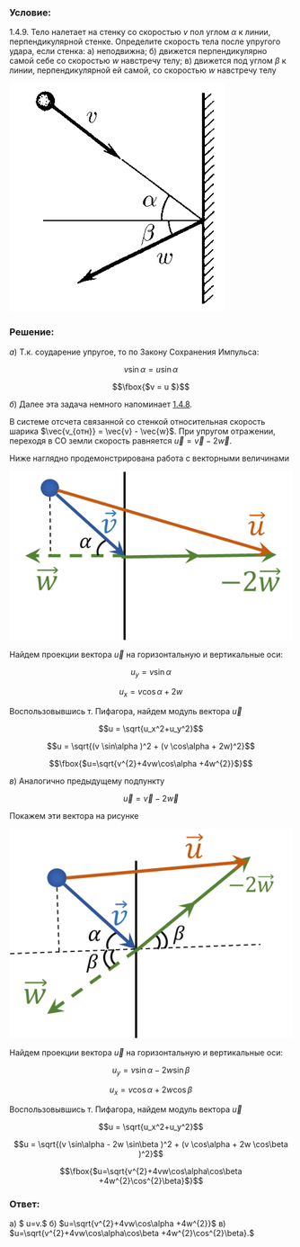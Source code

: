 ###  Условие: 

$1.4.9.$ Тело налетает на стенку со скоростью $v$ пол углом $\alpha$ к линии, перпендикулярной стенке. Определите скорость тела после упругого удара, если стенка: 
а) неподвижна; 
б) движется перпендикулярно самой себе со скоростью $w$ навстречу телу; 
в) движется под углом $\beta$ к линии, перпендикулярной ей самой, со скоростью $w$ навстречу телу

![ К задаче 1.4.9 |384x407, 26%](../../img/1.4.9/statement.png)

###  Решение: 

$а)$ Т.к. соударение упругое, то по Закону Сохранения Импульса:

$$v \sin\alpha = u \sin\alpha$$

$$\fbox{$v = u $}$$

$б)$ Далее эта задача немного напоминает [1.4.8](../1.4.8). 

В системе отсчета связанной со стенкой относительная скорость шарика $\vec{v_{отн}} = \vec{v} - \vec{w}$. При упругом отражении, переходя в СО земли скорость равняется $\vec{u} = \vec{v} - 2\vec{w}$. 

Ниже наглядно продемонстрирована работа с векторными величинами

![ Иллюстрация скоростей шарика |553x331, 42%](../../img/1.4.9/draw.png)

Найдем проекции вектора $\vec{u}$ на горизонтальную и вертикальные оси:

$$u_y = v \sin\alpha$$

$$u_x = v \cos\alpha + 2w$$

Воспользовывшись т. Пифагора, найдем модуль вектора $\vec{u}$

$$u = \sqrt{u_x^2+u_y^2}$$

$$u = \sqrt{(v \sin\alpha )^2 + (v \cos\alpha + 2w)^2}$$

$$\fbox{$u=\sqrt{v^{2}+4vw\cos\alpha +4w^{2}}$}$$

$в)$ Аналогично предыдущему подпункту

$$\vec{u} = \vec{v} - 2\vec{w}$$

Покажем эти вектора на рисунке

![ Иллюстрация скоростей шарика |525x389, 42%](../../img/1.4.9/draw1.png)

Найдем проекции вектора $\vec{u}$ на горизонтальную и вертикальные оси:

$$u_y = v \sin\alpha - 2w \sin\beta$$

$$u_x = v \cos\alpha + 2w \cos\beta$$

Воспользовывшись т. Пифагора, найдем модуль вектора $\vec{u}$

$$u = \sqrt{u_x^2+u_y^2}$$

$$u = \sqrt{(v \sin\alpha - 2w \sin\beta )^2 + (v \cos\alpha + 2w \cos\beta )^2}$$

$$\fbox{$u=\sqrt{v^{2}+4vw\cos\alpha\cos\beta +4w^{2}\cos^{2}\beta}$}$$

###  Ответ: 

а) $ u=v.$ 
б) $u=\sqrt{v^{2}+4vw\cos\alpha +4w^{2}}$
в) $u=\sqrt{v^{2}+4vw\cos\alpha\cos\beta +4w^{2}\cos^{2}\beta}.$ 
  

